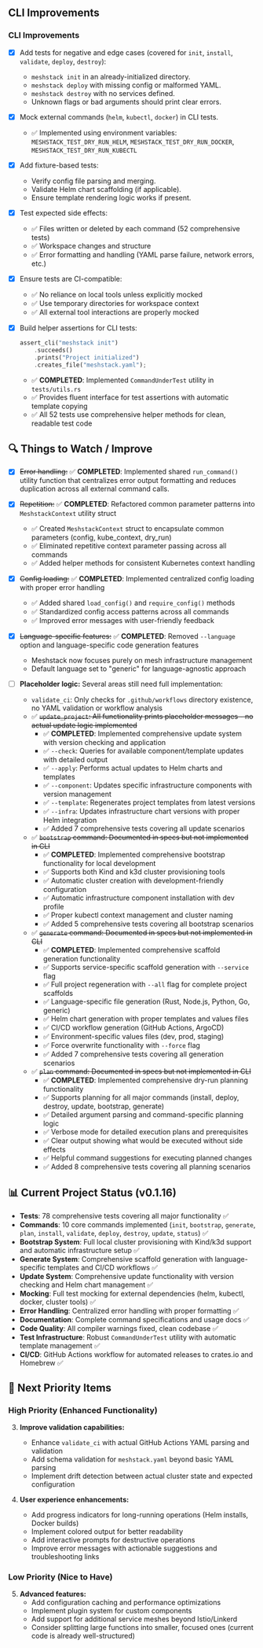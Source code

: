 ## CLI Improvements

### CLI Improvements

- [x] Add tests for negative and edge cases (covered for `init`, `install`, `validate`, `deploy`, `destroy`):

  - `meshstack init` in an already-initialized directory.
  - `meshstack deploy` with missing config or malformed YAML.
  - `meshstack destroy` with no services defined.
  - Unknown flags or bad arguments should print clear errors.

- [x] Mock external commands (`helm`, `kubectl`, `docker`) in CLI tests.

  - ✅ Implemented using environment variables: `MESHSTACK_TEST_DRY_RUN_HELM`, `MESHSTACK_TEST_DRY_RUN_DOCKER`, `MESHSTACK_TEST_DRY_RUN_KUBECTL`

- [x] Add fixture-based tests:

  - Verify config file parsing and merging.
  - Validate Helm chart scaffolding (if applicable).
  - Ensure template rendering logic works if present.

- [x] Test expected side effects:

  - ✅ Files written or deleted by each command (52 comprehensive tests)
  - ✅ Workspace changes and structure
  - ✅ Error formatting and handling (YAML parse failure, network errors, etc.)

- [x] Ensure tests are CI-compatible:

  - ✅ No reliance on local tools unless explicitly mocked
  - ✅ Use temporary directories for workspace context
  - ✅ All external tool interactions are properly mocked

- [x] Build helper assertions for CLI tests:
  ```rust
  assert_cli("meshstack init")
      .succeeds()
      .prints("Project initialized")
      .creates_file("meshstack.yaml");
  ```
  - ✅ **COMPLETED**: Implemented `CommandUnderTest` utility in `tests/utils.rs`
  - ✅ Provides fluent interface for test assertions with automatic template copying
  - ✅ All 52 tests use comprehensive helper methods for clean, readable test code

## 🔍 Things to Watch / Improve

- [x] ~~Error handling:~~
      ✅ **COMPLETED**: Implemented shared `run_command()` utility function that centralizes error output formatting and reduces duplication across all external command calls.

- [x] ~~Repetition:~~
      ✅ **COMPLETED**: Refactored common parameter patterns into `MeshstackContext` utility struct

  - ✅ Created `MeshstackContext` struct to encapsulate common parameters (config, kube_context, dry_run)
  - ✅ Eliminated repetitive context parameter passing across all commands
  - ✅ Added helper methods for consistent Kubernetes context handling

- [x] ~~Config loading:~~
      ✅ **COMPLETED**: Implemented centralized config loading with proper error handling

  - ✅ Added shared `load_config()` and `require_config()` methods
  - ✅ Standardized config access patterns across all commands
  - ✅ Improved error messages with user-friendly feedback

- [x] ~~Language-specific features:~~
      ✅ **COMPLETED**: Removed `--language` option and language-specific code generation features

  - Meshstack now focuses purely on mesh infrastructure management
  - Default language set to "generic" for language-agnostic approach

- [ ] **Placeholder logic:**
      Several areas still need full implementation:
  - `validate_ci`: Only checks for `.github/workflows` directory existence, no YAML validation or workflow analysis
  - ✅ ~~`update_project`: All functionality prints placeholder messages - no actual update logic implemented~~
    - ✅ **COMPLETED**: Implemented comprehensive update system with version checking and application
    - ✅ `--check`: Queries for available component/template updates with detailed output
    - ✅ `--apply`: Performs actual updates to Helm charts and templates
    - ✅ `--component`: Updates specific infrastructure components with version management
    - ✅ `--template`: Regenerates project templates from latest versions
    - ✅ `--infra`: Updates infrastructure chart versions with proper Helm integration
    - ✅ Added 7 comprehensive tests covering all update scenarios
  - ✅ ~~`bootstrap` command: Documented in specs but not implemented in CLI~~
    - ✅ **COMPLETED**: Implemented comprehensive bootstrap functionality for local development
    - ✅ Supports both Kind and k3d cluster provisioning tools
    - ✅ Automatic cluster creation with development-friendly configuration
    - ✅ Automatic infrastructure component installation with dev profile
    - ✅ Proper kubectl context management and cluster naming
    - ✅ Added 5 comprehensive tests covering all bootstrap scenarios
  - ✅ ~~`generate` command: Documented in specs but not implemented in CLI~~
    - ✅ **COMPLETED**: Implemented comprehensive scaffold generation functionality
    - ✅ Supports service-specific scaffold generation with `--service` flag
    - ✅ Full project regeneration with `--all` flag for complete project scaffolds
    - ✅ Language-specific file generation (Rust, Node.js, Python, Go, generic)
    - ✅ Helm chart generation with proper templates and values files
    - ✅ CI/CD workflow generation (GitHub Actions, ArgoCD)
    - ✅ Environment-specific values files (dev, prod, staging)
    - ✅ Force overwrite functionality with `--force` flag
    - ✅ Added 7 comprehensive tests covering all generation scenarios
  - ✅ ~~`plan` command: Documented in specs but not implemented in CLI~~
    - ✅ **COMPLETED**: Implemented comprehensive dry-run planning functionality
    - ✅ Supports planning for all major commands (install, deploy, destroy, update, bootstrap, generate)
    - ✅ Detailed argument parsing and command-specific planning logic
    - ✅ Verbose mode for detailed execution plans and prerequisites
    - ✅ Clear output showing what would be executed without side effects
    - ✅ Helpful command suggestions for executing planned changes
    - ✅ Added 8 comprehensive tests covering all planning scenarios

## 📊 Current Project Status (v0.1.16)

- **Tests**: 78 comprehensive tests covering all major functionality ✅
- **Commands**: 10 core commands implemented (`init`, `bootstrap`, `generate`, `plan`, `install`, `validate`, `deploy`, `destroy`, `update`, `status`) ✅
- **Bootstrap System**: Full local cluster provisioning with Kind/k3d support and automatic infrastructure setup ✅
- **Generate System**: Comprehensive scaffold generation with language-specific templates and CI/CD workflows ✅
- **Update System**: Comprehensive update functionality with version checking and Helm chart management ✅
- **Mocking**: Full test mocking for external dependencies (helm, kubectl, docker, cluster tools) ✅
- **Error Handling**: Centralized error handling with proper formatting ✅
- **Documentation**: Complete command specifications and usage docs ✅
- **Code Quality**: All compiler warnings fixed, clean codebase ✅
- **Test Infrastructure**: Robust `CommandUnderTest` utility with automatic template management ✅
- **CI/CD**: GitHub Actions workflow for automated releases to crates.io and Homebrew ✅

## 🎯 Next Priority Items

### High Priority (Enhanced Functionality)

3. **Improve validation capabilities:**
   - Enhance `validate_ci` with actual GitHub Actions YAML parsing and validation
   - Add schema validation for `meshstack.yaml` beyond basic YAML parsing
   - Implement drift detection between actual cluster state and expected configuration

4. **User experience enhancements:**
   - Add progress indicators for long-running operations (Helm installs, Docker builds)
   - Implement colored output for better readability
   - Add interactive prompts for destructive operations
   - Improve error messages with actionable suggestions and troubleshooting links

### Low Priority (Nice to Have)

5. **Advanced features:**
   - Add configuration caching and performance optimizations
   - Implement plugin system for custom components
   - Add support for additional service meshes beyond Istio/Linkerd
   - Consider splitting large functions into smaller, focused ones (current code is already well-structured)
